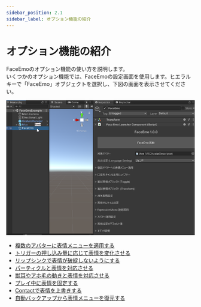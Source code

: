 ```yaml
---
sidebar_position: 2.1
sidebar_label: オプション機能の紹介
---
```


# オプション機能の紹介

FaceEmoのオプション機能の使い方を説明します。  
いくつかのオプション機能では、FaceEmoの設定画面を使用します。ヒエラルキーで「FaceEmo」オブジェクトを選択し、下図の画面を表示させてください。

![表情メニュー選択](select_menu.png)

* [複数のアバターに表情メニューを適用する](apply-multiple/)
* [トリガーの押し込み量に応じて表情を変化させる](use-trigger/)
* [リップシンクで表情が破綻しないようにする](mouth-morph/)
* [パーティクルと表情を対応させる](additional-toggles/)
* [獣耳やアホ毛の動きと表情を対応させる](additional-transforms/)
* [プレイ中に表情を固定する](emote-lock/)
* [Contactで表情を上書きする](contact-override/)
* [自動バックアップから表情メニューを復元する](auto-backup/)
